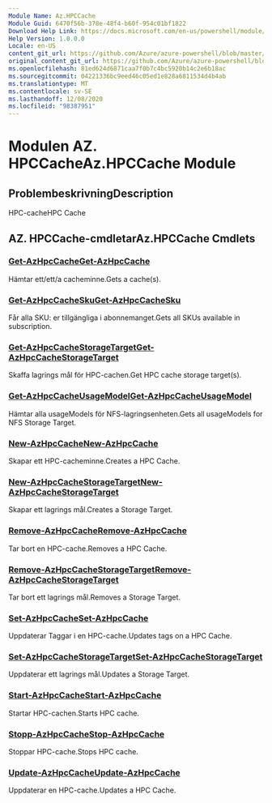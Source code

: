 ```yaml
---
Module Name: Az.HPCCache
Module Guid: 6470f56b-378e-48f4-b60f-954c01bf1822
Download Help Link: https://docs.microsoft.com/en-us/powershell/module/az.hpccache
Help Version: 1.0.0.0
Locale: en-US
content_git_url: https://github.com/Azure/azure-powershell/blob/master/src/HPCCache/HPCCache/help/Az.HPCCache.md
original_content_git_url: https://github.com/Azure/azure-powershell/blob/master/src/HPCCache/HPCCache/help/Az.HPCCache.md
ms.openlocfilehash: 81ed624d6871caa7f0b7c4bc5920b14c2e6b18ac
ms.sourcegitcommit: 04221336bc9eed46c05ed1e828a6811534d4b4ab
ms.translationtype: MT
ms.contentlocale: sv-SE
ms.lasthandoff: 12/08/2020
ms.locfileid: "98387951"
---
```

# <span data-ttu-id="328c6-101">Modulen AZ. HPCCache</span><span class="sxs-lookup"><span data-stu-id="328c6-101">Az.HPCCache Module</span></span>
## <span data-ttu-id="328c6-102">Problembeskrivning</span><span class="sxs-lookup"><span data-stu-id="328c6-102">Description</span></span>
<span data-ttu-id="328c6-103">HPC-cache</span><span class="sxs-lookup"><span data-stu-id="328c6-103">HPC Cache</span></span>

## <span data-ttu-id="328c6-104">AZ. HPCCache-cmdletar</span><span class="sxs-lookup"><span data-stu-id="328c6-104">Az.HPCCache Cmdlets</span></span>
### [<span data-ttu-id="328c6-105">Get-AzHpcCache</span><span class="sxs-lookup"><span data-stu-id="328c6-105">Get-AzHpcCache</span></span>](Get-AzHpcCache.md)
<span data-ttu-id="328c6-106">Hämtar ett/ett/a cacheminne.</span><span class="sxs-lookup"><span data-stu-id="328c6-106">Gets a cache(s).</span></span>

### [<span data-ttu-id="328c6-107">Get-AzHpcCacheSku</span><span class="sxs-lookup"><span data-stu-id="328c6-107">Get-AzHpcCacheSku</span></span>](Get-AzHpcCacheSku.md)
<span data-ttu-id="328c6-108">Får alla SKU: er tillgängliga i abonnemanget.</span><span class="sxs-lookup"><span data-stu-id="328c6-108">Gets all SKUs available in subscription.</span></span>

### [<span data-ttu-id="328c6-109">Get-AzHpcCacheStorageTarget</span><span class="sxs-lookup"><span data-stu-id="328c6-109">Get-AzHpcCacheStorageTarget</span></span>](Get-AzHpcCacheStorageTarget.md)
<span data-ttu-id="328c6-110">Skaffa lagrings mål för HPC-cachen.</span><span class="sxs-lookup"><span data-stu-id="328c6-110">Get HPC cache storage target(s).</span></span>

### [<span data-ttu-id="328c6-111">Get-AzHpcCacheUsageModel</span><span class="sxs-lookup"><span data-stu-id="328c6-111">Get-AzHpcCacheUsageModel</span></span>](Get-AzHpcCacheUsageModel.md)
<span data-ttu-id="328c6-112">Hämtar alla usageModels för NFS-lagringsenheten.</span><span class="sxs-lookup"><span data-stu-id="328c6-112">Gets all usageModels for NFS Storage Target.</span></span>

### [<span data-ttu-id="328c6-113">New-AzHpcCache</span><span class="sxs-lookup"><span data-stu-id="328c6-113">New-AzHpcCache</span></span>](New-AzHpcCache.md)
<span data-ttu-id="328c6-114">Skapar ett HPC-cacheminne.</span><span class="sxs-lookup"><span data-stu-id="328c6-114">Creates a HPC Cache.</span></span>

### [<span data-ttu-id="328c6-115">New-AzHpcCacheStorageTarget</span><span class="sxs-lookup"><span data-stu-id="328c6-115">New-AzHpcCacheStorageTarget</span></span>](New-AzHpcCacheStorageTarget.md)
<span data-ttu-id="328c6-116">Skapar ett lagrings mål.</span><span class="sxs-lookup"><span data-stu-id="328c6-116">Creates a Storage Target.</span></span>

### [<span data-ttu-id="328c6-117">Remove-AzHpcCache</span><span class="sxs-lookup"><span data-stu-id="328c6-117">Remove-AzHpcCache</span></span>](Remove-AzHpcCache.md)
<span data-ttu-id="328c6-118">Tar bort en HPC-cache.</span><span class="sxs-lookup"><span data-stu-id="328c6-118">Removes a HPC Cache.</span></span>

### [<span data-ttu-id="328c6-119">Remove-AzHpcCacheStorageTarget</span><span class="sxs-lookup"><span data-stu-id="328c6-119">Remove-AzHpcCacheStorageTarget</span></span>](Remove-AzHpcCacheStorageTarget.md)
<span data-ttu-id="328c6-120">Tar bort ett lagrings mål.</span><span class="sxs-lookup"><span data-stu-id="328c6-120">Removes a Storage Target.</span></span>

### [<span data-ttu-id="328c6-121">Set-AzHpcCache</span><span class="sxs-lookup"><span data-stu-id="328c6-121">Set-AzHpcCache</span></span>](Set-AzHpcCache.md)
<span data-ttu-id="328c6-122">Uppdaterar Taggar i en HPC-cache.</span><span class="sxs-lookup"><span data-stu-id="328c6-122">Updates tags on a HPC Cache.</span></span>

### [<span data-ttu-id="328c6-123">Set-AzHpcCacheStorageTarget</span><span class="sxs-lookup"><span data-stu-id="328c6-123">Set-AzHpcCacheStorageTarget</span></span>](Set-AzHpcCacheStorageTarget.md)
<span data-ttu-id="328c6-124">Uppdaterar ett lagrings mål.</span><span class="sxs-lookup"><span data-stu-id="328c6-124">Updates a Storage Target.</span></span>

### [<span data-ttu-id="328c6-125">Start-AzHpcCache</span><span class="sxs-lookup"><span data-stu-id="328c6-125">Start-AzHpcCache</span></span>](Start-AzHpcCache.md)
<span data-ttu-id="328c6-126">Startar HPC-cachen.</span><span class="sxs-lookup"><span data-stu-id="328c6-126">Starts HPC cache.</span></span>

### [<span data-ttu-id="328c6-127">Stopp-AzHpcCache</span><span class="sxs-lookup"><span data-stu-id="328c6-127">Stop-AzHpcCache</span></span>](Stop-AzHpcCache.md)
<span data-ttu-id="328c6-128">Stoppar HPC-cache.</span><span class="sxs-lookup"><span data-stu-id="328c6-128">Stops HPC cache.</span></span>

### [<span data-ttu-id="328c6-129">Update-AzHpcCache</span><span class="sxs-lookup"><span data-stu-id="328c6-129">Update-AzHpcCache</span></span>](Update-AzHpcCache.md)
<span data-ttu-id="328c6-130">Uppdaterar en HPC-cache.</span><span class="sxs-lookup"><span data-stu-id="328c6-130">Updates a HPC Cache.</span></span>

